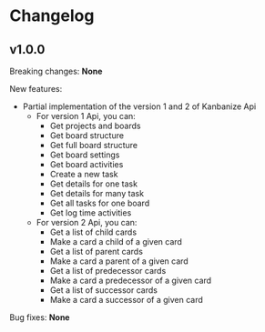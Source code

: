 # Changelog

## v1.0.0

Breaking changes:
    **None**
    
New features:
* Partial implementation of the version 1 and 2 of Kanbanize Api
    * For version 1 Api, you can:
        * Get projects and boards
        * Get board structure
        * Get full board structure
        * Get board settings
        * Get board activities
        * Create a new task
        * Get details for one task 
        * Get details for many task
        * Get all tasks for one board
        * Get log time activities
    * For version 2 Api, you can:
        * Get a list of child cards
        * Make a card a child of a given card 
        * Get a list of parent cards
        * Make a card a parent of a given card 
        * Get a list of predecessor cards
        * Make a card a predecessor of a given card 
        * Get a list of successor cards
        * Make a card a successor of a given card 
        
Bug fixes:
    **None**